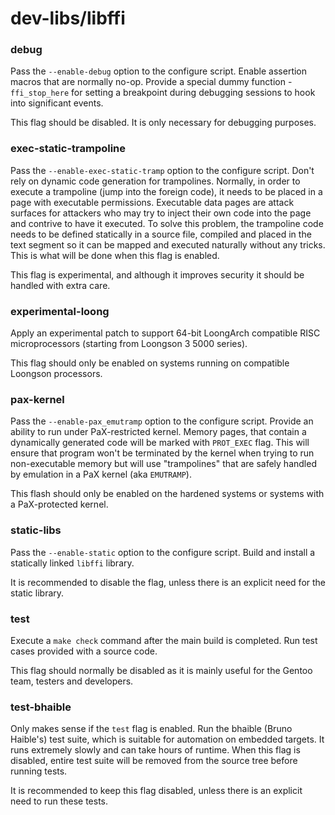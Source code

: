 # dev-libs/libffi

### debug
Pass the `--enable-debug` option to the configure script. Enable assertion macros that are normally no-op. Provide a special dummy function - `ffi_stop_here` for setting a breakpoint during debugging sessions to hook into significant events.

This flag should be disabled. It is only necessary for debugging purposes.

### exec-static-trampoline
Pass the `--enable-exec-static-tramp` option to the configure script. Don't rely on dynamic code generation for trampolines. Normally, in order to execute a trampoline (jump into the foreign code), it needs to be placed in a page with executable permissions. Executable data pages are attack surfaces for attackers who may try to inject their own code into the page and contrive to have it executed. To solve this problem, the trampoline code needs to be defined statically in a source file, compiled and placed in the text segment so it can be mapped and executed naturally without any tricks. This is what will be done when this flag is enabled.

This flag is experimental, and although it improves security it should be handled with extra care.

### experimental-loong
Apply an experimental patch to support 64-bit LoongArch compatible RISC microprocessors (starting from Loongson 3 5000 series).

This flag should only be enabled on systems running on compatible Loongson processors.

### pax-kernel
Pass the `--enable-pax_emutramp` option to the configure script. Provide an ability to run under PaX-restricted kernel. Memory pages, that contain a dynamically generated code will be marked with `PROT_EXEC` flag. This will ensure that program won't be terminated by the kernel when trying to run non-executable memory but will use "trampolines" that are safely handled by emulation in a PaX kernel (aka `EMUTRAMP`).

This flash should only be enabled on the hardened systems or systems with a PaX-protected kernel.

### static-libs
Pass the `--enable-static` option to the configure script. Build and install a statically linked `libffi` library.

It is recommended to disable the flag, unless there is an explicit need for the static library.

### test
Execute a `make check` command after the main build is completed. Run test cases provided with a source code.

This flag should normally be disabled as it is mainly useful for the Gentoo team, testers and developers.

### test-bhaible
Only makes sense if the `test` flag is enabled. Run the bhaible (Bruno Haible's) test suite, which is suitable for automation on embedded targets. It runs extremely slowly and can take hours of runtime. When this flag is disabled, entire test suite will be removed from the source tree before running tests.

It is recommended to keep this flag disabled, unless there is an explicit need to run these tests.
